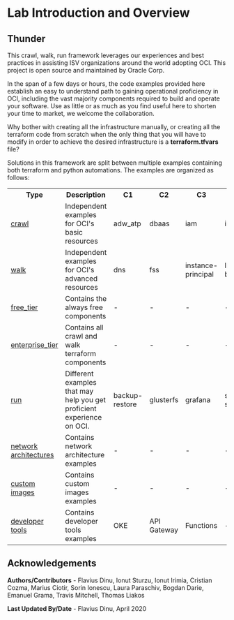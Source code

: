 # Lab Introduction and Overview #

## Thunder

This crawl, walk, run framework leverages our experiences and best practices in assisting
ISV organizations around the world adopting OCI. This project is open source and maintained by Oracle Corp. 

In the span of a few days or hours, the code examples provided here establish an easy to understand path to gaining operational proficiency in OCI, including the vast majority components required to build and operate your software. Use as little or as much as you find useful here to shorten your time to market, we welcome the collaboration.

Why bother with creating all the infrastructure manually, or creating all the terraform code from scratch when the only thing that you will have to modify in order to achieve the desired infrastructure is a **terraform.tfvars** file?

Solutions in this framework are split between multiple examples containing both terraform and python automations.
The examples are organized as follows:

<table>
  <tr>
    <th width="10">Type</th>
    <th width="200">Description</th>
    <th width="10">C1</th>
    <th width="10">C2</th>
    <th width="10">C3</th>
    <th width="10">C4</th>
    <th width="10">C5</th>
    <th width="10">C6</th>
    <th width="10">C7</th>
    <th width="10">C8</th>
  </tr>
  <tr>
    <td><a href="?lab=lab-4-crawl-walk">crawl</td>
    <td>Independent examples for OCI's basic resources</td>
    <td>adw_atp</td>
    <td>dbaas</td>
    <td>iam</td>
    <td>instances</td>
    <td>network</td>
    <td>-</td>
    <td>-</td>
    <td>-</td>
  </tr>
  <tr>
    <td><a href="?lab=lab-4-crawl-walk">walk</td>
    <td>Independent examples for OCI's advanced resources</td>
    <td>dns</td>
    <td>fss</td>
    <td>instance-principal</td>
    <td>load-balancer</td>
    <td>object-storage</td>
    <td>-</td>
    <td>-</td>
    <td>-</td>
  </tr>
  <tr>
    <td><a href="?lab=lab-5-free-tier">free_tier</td>
    <td>Contains the always free components</td>
    <td>-</td>
    <td>-</td>
    <td>-</td>
    <td>-</td>
    <td>-</td>
    <td>-</td>
    <td>-</td>
    <td>-</td>
  </tr>
  <tr>
    <td><a href="?lab=lab-6-enterprise-tier">enterprise_tier</td>
    <td>Contains all crawl and walk terraform components</td>
    <td>-</td>
    <td>-</td>
    <td>-</td>
    <td>-</td>
    <td>-</td>
    <td>-</td>
    <td>-</td>
    <td>-</td>
  </tr>
  <tr>
    <td><a href="?lab=lab-7-run-examples">run</td>
    <td>Different examples that may help you get proficient experience on OCI.</td>
    <td>backup-restore</td>
    <td>glusterfs</td>
    <td>grafana</td>
    <td>start-stop</td>
    <td>asg</td>
    <td>remote-peering</td>
    <td>kms</td>
    <td>waas</td>
  </tr>
  <tr>
    <td><a href="?lab=lab-8-network-architectures">network architectures</td>
    <td>Contains network architecture examples</td>
    <td>-</td>
    <td>-</td>
    <td>-</td>
    <td>-</td>
    <td>-</td>
    <td>-</td>
    <td>-</td>
    <td>-</td>
  </tr>
    <tr>
    <td><a href="?lab=lab-9-custom-images">custom images</td>
    <td>Contains custom images examples</td>
    <td>-</td>
    <td>-</td>
    <td>-</td>
    <td>-</td>
    <td>-</td>
    <td>-</td>
    <td>-</td>
    <td>-</td>
  </tr>
  </tr>
    <tr>
    <td><a href="?lab=lab-10-dev-tools">developer tools</td>
    <td>Contains developer tools examples</td>
    <td>OKE</td>
    <td>API Gateway</td>
    <td>Functions</td>
    <td>-</td>
    <td>-</td>
    <td>-</td>
    <td>-</td>
    <td>-</td>
  </tr>
</table>

## Acknowledgements

**Authors/Contributors** - Flavius Dinu, Ionut Sturzu, Ionut Irimia, Cristian Cozma, Marius Ciotir, Sorin Ionescu, Laura Paraschiv, Bogdan Darie, Emanuel Grama, Travis Mitchell, Thomas Liakos 

**Last Updated By/Date** - Flavius Dinu, April 2020
